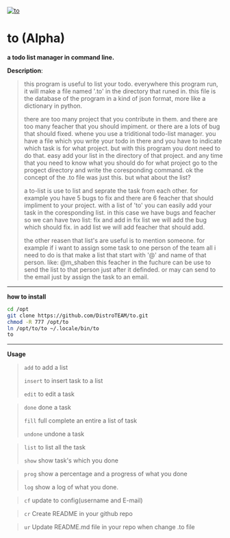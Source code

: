 [![to](https://img.shields.io/badge/say-thanks!-orange)](https://saythanks.io/to/m.mohamadshabane%40gmail.com)


# to (Alpha)

**a todo list manager in command line.**

**Description**:

>	this program is useful to list your todo.
>	everywhere this program run, it will make a file named '.to' in the
>	directory that runed in.
>	this file is the database of the program in a kind of json format, more
>	like a dictionary in python.
>
>	there are too many project that you contribute in them.
>	and there are too many feacher that you should impiment.
>	or there are a lots of bug that should fixed.
>	whene you use a triditional todo-list manager. you have a file which
>	you write your todo in there and you have to indicate which task is for
>	what project.
>	but with this program you dont need to do that. easy add your list
>	in the directory of that project.
>	and any time that you need to know what you should do for what project
>	go to the progect directory and write the coresponding command.
>	ok the concept of the .to file was just this. but what about the list?
>
>	a to-list is use to list and seprate the task from each other.
>	for example you have 5 bugs to fix and there are 6 feacher that should
>	impliment to your project. with a list of 'to' you can easily add your
>	task in the coresponding list. in this case we have bugs and feacher
>	so we can have two list: fix and add
>	in fix list we will add the bug which should fix.
>	in add list we will add feacher that should add.
>
>	the other reasen that list's are useful is to mention someone.
>	for example if i want to assign some task to one person of the team all i need to do
>	is that make a list that start with '@' and name of that person. like: @m_shaben
>	this feacher in the fuchure can be use to send the list to that person just after
>	it definded. or may can send to the email just by assign the task to an email.

---

**how to install**

```bash
cd /opt
git clone https://github.com/DistroTEAM/to.git
chmod -R 777 /opt/to
ln /opt/to/to ~/.locale/bin/to
to
```

---

**Usage**
>
> ``` add ``` to add a list
>
> ``` insert ``` to insert task to a list
>
> ```edit``` to edit a task


> ```done``` done a task
>
> ```fill``` full complete an entire a list of task
>
> ```undone``` undone a task


> ``` list ``` to list all the task
>
> ``` show ``` show task's which you done


> ``` prog ``` show a percentage and a progress of what you done
>
> ``` log ``` show a log of what you done.

> ``` cf ``` update to config(username and E-mail)



> ``` cr ``` Create README in your github repo

> ``` ur ``` Update README.md file in your repo when change .to file

